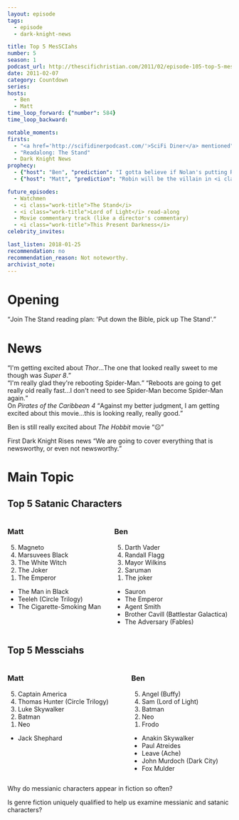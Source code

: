 ```yaml
---
layout: episode
tags:
  - episode
  - dark-knight-news

title: Top 5 MesSCIahs
number: 5
season: 1
podcast_url: http://thescifichristian.com/2011/02/episode-105-top-5-messciahs/
date: 2011-02-07
category: Countdown
series: 
hosts:
  - Ben
  - Matt
time_loop_forward: {"number": 584}
time_loop_backward: 

notable_moments:
firsts: 
  - "<a href='http://scifidinerpodcast.com/'>SciFi Diner</a> mentioned"
  - "Readalong: The Stand"
  - Dark Knight News
prophecy: 
  - {"host": "Ben", "prediction": "I gotta believe if Nolan's putting Robin in the series, he has a really good way of doing it.", "veracity": true, "comments": "Don't remember if Ben liked the Robin reveal, but I think it worked."}
  - {"host": "Matt", "prediction": "Robin will be the villain in <i class='work-title'>The Dark Knight Rises</i>", "veracity": false, "comments": ""}

future_episodes: 
  - Watchmen
  - <i class="work-title">The Stand</i>
  - <i class="work-title">Lord of Light</i> read-along
  - Movie commentary track (like a director's commentary)
  - <i class="work-title">This Present Darkness</i>
celebrity_invites: 

last_listen: 2018-01-25
recommendation: no
recommendation_reason: Not noteworthy.
archivist_note: 
---
```

# Opening
<div class="quote">
<q class="matt">Join The Stand reading plan: 'Put down the Bible, pick up The Stand'.</q>
</div>

# News
<div class="quote">
<q class="ben">I'm getting excited about <i class="work-title">Thor</i>...The one that looked really sweet to me though was <i class="work-title">Super 8</i>.</q>
</div>

<div class="quote">
<q class="ben">I'm really glad they're rebooting Spider-Man.</q>
<q class="matt">Reboots are going to get really old really fast...I don't need to see Spider-Man become Spider-Man again.</q>
</div>

<div class="quote">
  <span class="quote-context is-size-6">On <i class="work-title">Pirates of the Caribbean 4</i></span>
  <q class="ben">Against my better judgment, I am getting excited about this movie...this is looking really, really good.</q>
</div>

Ben is still really excited about <i class="work-title">The Hobbit</i> movie <q class="archivist">☹️</q>

First Dark Knight Rises news <q class="ben inline">We are going to cover everything that is newsworthy, or even not newsworthy.</q>

# Main Topic
<div class="top-five">
  <h2 class="has-text-centered">Top 5 Satanic Characters</h2>
  <div class="columns">
    <div class="column matt">
      <h3>Matt</h3>
      <ol reversed>
        <li>Magneto
        <li>Marsuvees Black
        <li>The White Witch 
        <li>The Joker
        <li>The Emperor 
      </ol>
      <ul class="runner-ups">
        <li>The Man in Black
        <li>Teeleh (Circle Trilogy)
        <li>The Cigarette-Smoking Man
      </ul>
    </div>
    <div class="column ben">
      <h3>Ben</h3>
      <ol reversed>
        <li>Darth Vader
        <li>Randall Flagg
        <li>Mayor Wilkins
        <li>Saruman
        <li>The joker
      </ol>
      <ul class="runner-ups">
        <li>Sauron
        <li>The Emperor
        <li>Agent Smith
        <li>Brother Cavill (Battlestar Galactica)
        <li>The Adversary (Fables)
      </ul>
    </div>
  </div>
</div>

<div class="top-five">
  <h2 class="has-text-centered">Top 5 Messciahs</h2>
  <div class="columns">
    <div class="column matt">
      <h3>Matt</h3>
      <ol reversed>
        <li>Captain America
        <li>Thomas Hunter (Circle Trilogy)
        <li>Luke Skywalker
        <li>Batman
        <li>Neo
      </ol>
      <ul class="runner-ups">
        <li>Jack Shephard
      </ul>
    </div>
    <div class="column ben">
      <h3>Ben</h3>
      <ol reversed>
        <li>Angel (Buffy)
        <li>Sam (Lord of Light)
        <li>Batman
        <li>Neo
        <li>Frodo
      </ol>
      <ul class="runner-ups">
        <li>Anakin Skywalker
        <li>Paul Atreides
        <li>Leave (Ache)
        <li>John Murdoch (Dark City)
        <li>Fox Mulder
      </ul>
    </div>
  </div>
</div>

Why do messianic characters appear in fiction so often? 

Is genre fiction uniquely qualified to help us examine messianic and satanic characters? 
